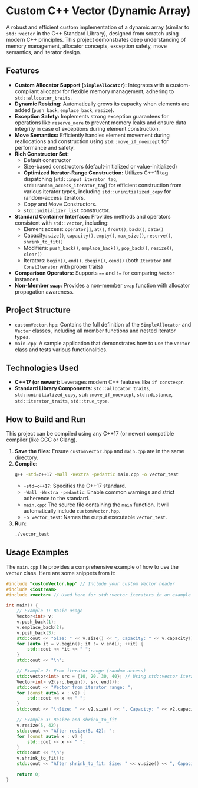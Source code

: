 # Custom C++ Vector (Dynamic Array)

A robust and efficient custom implementation of a dynamic array (similar to `std::vector` in the C++ Standard Library), designed from scratch using modern C++ principles. This project demonstrates deep understanding of memory management, allocator concepts, exception safety, move semantics, and iterator design.

## Features

* **Custom Allocator Support (`SimpleAllocator`):** Integrates with a custom-compliant allocator for flexible memory management, adhering to `std::allocator_traits`.
* **Dynamic Resizing:** Automatically grows its capacity when elements are added (`push_back`, `emplace_back`, `resize`).
* **Exception Safety:** Implements strong exception guarantees for operations like `reserve_more` to prevent memory leaks and ensure data integrity in case of exceptions during element construction.
* **Move Semantics:** Efficiently handles element movement during reallocations and construction using `std::move_if_noexcept` for performance and safety.
* **Rich Constructor Set:**
    * Default constructor
    * Size-based constructors (default-initialized or value-initialized)
    * **Optimized Iterator-Range Construction:** Utilizes C++11 tag dispatching (`std::input_iterator_tag`, `std::random_access_iterator_tag`) for efficient construction from various iterator types, including `std::uninitialized_copy` for random-access iterators.
    * Copy and Move Constructors.
    * `std::initializer_list` constructor.
* **Standard Container Interface:** Provides methods and operators consistent with `std::vector`, including:
    * Element access: `operator[]`, `at()`, `front()`, `back()`, `data()`
    * Capacity: `size()`, `capacity()`, `empty()`, `max_size()`, `reserve()`, `shrink_to_fit()`
    * Modifiers: `push_back()`, `emplace_back()`, `pop_back()`, `resize()`, `clear()`
    * Iterators: `begin()`, `end()`, `cbegin()`, `cend()` (both `Iterator` and `ConstIterator` with proper traits)
* **Comparison Operators:** Supports `==` and `!=` for comparing `Vector` instances.
* **Non-Member `swap`:** Provides a non-member `swap` function with allocator propagation awareness.

## Project Structure

* `customVector.hpp`: Contains the full definition of the `SimpleAllocator` and `Vector` classes, including all member functions and nested iterator types.
* `main.cpp`: A sample application that demonstrates how to use the `Vector` class and tests various functionalities.

## Technologies Used

* **C++17 (or newer):** Leverages modern C++ features like `if constexpr`.
* **Standard Library Components:** `std::allocator_traits`, `std::uninitialized_copy`, `std::move_if_noexcept`, `std::distance`, `std::iterator_traits`, `std::true_type`.

## How to Build and Run

This project can be compiled using any C++17 (or newer) compatible compiler (like GCC or Clang).

1.  **Save the files:** Ensure `customVector.hpp` and `main.cpp` are in the same directory.
2.  **Compile:**
    ```bash
    g++ -std=c++17 -Wall -Wextra -pedantic main.cpp -o vector_test
    ```
    * `-std=c++17`: Specifies the C++17 standard.
    * `-Wall -Wextra -pedantic`: Enable common warnings and strict adherence to the standard.
    * `main.cpp`: The source file containing the `main` function. It will automatically include `customVector.hpp`.
    * `-o vector_test`: Names the output executable `vector_test`.
3.  **Run:**
    ```bash
    ./vector_test
    ```

## Usage Examples

The `main.cpp` file provides a comprehensive example of how to use the `Vector` class. Here are some snippets from it:

```cpp
#include "customVector.hpp" // Include your custom Vector header
#include <iostream>
#include <vector> // Used here for std::vector iterators in an example

int main() {
    // Example 1: Basic usage
    Vector<int> v;
    v.push_back(1);
    v.emplace_back(2);
    v.push_back(3);
    std::cout << "Size: " << v.size() << ", Capacity: " << v.capacity() << "\n";
    for (auto it = v.begin(); it != v.end(); ++it) {
        std::cout << *it << " ";
    }
    std::cout << "\n";

    // Example 2: From iterator range (random access)
    std::vector<int> src = {10, 20, 30, 40}; // Using std::vector iterators for demonstration
    Vector<int> v2(src.begin(), src.end());
    std::cout << "Vector from iterator range: ";
    for (const auto& x : v2) {
        std::cout << x << " ";
    }
    std::cout << "\nSize: " << v2.size() << ", Capacity: " << v2.capacity() << "\n";

    // Example 3: Resize and shrink_to_fit
    v.resize(5, 42);
    std::cout << "After resize(5, 42): ";
    for (const auto& x : v) {
        std::cout << x << " ";
    }
    std::cout << "\n";
    v.shrink_to_fit();
    std::cout << "After shrink_to_fit: Size: " << v.size() << ", Capacity: " << v.capacity() << "\n";

    return 0;
}
